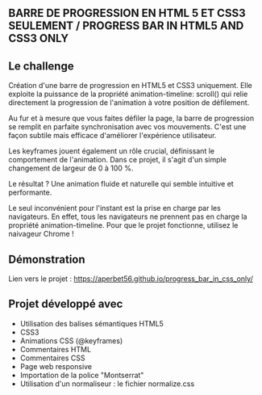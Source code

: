 ## BARRE DE PROGRESSION EN HTML 5 ET CSS3 SEULEMENT / PROGRESS BAR IN HTML5 AND CSS3 ONLY

## Le challenge

Création d'une barre de progression en HTML5 et CSS3 uniquement. Elle exploite la puissance de la propriété animation-timeline: scroll() qui relie directement la progression de l'animation à votre position de défilement.

Au fur et à mesure que vous faites défiler la page, la barre de progression se remplit en parfaite synchronisation avec vos mouvements. C'est une façon subtile mais efficace d'améliorer l'expérience utilisateur.

Les keyframes jouent également un rôle crucial, définissant le comportement de l'animation.
Dans ce projet, il s'agit d'un simple changement de largeur de 0 à 100 %.

Le résultat ?
Une animation fluide et naturelle qui semble intuitive et performante.

Le seul inconvénient pour l'instant est la prise en charge par les navigateurs. En effet, tous les navigateurs ne prennent pas en charge la propriété animation-timeline.
Pour que le projet fonctionne, utilisez le naivageur Chrome !

## Démonstration

Lien vers le projet : https://aperbet56.github.io/progress_bar_in_css_only/

## Projet développé avec

- Utilisation des balises sémantiques HTML5
- CSS3
- Animations CSS (@keyframes)
- Commentaires HTML
- Commentaires CSS
- Page web responsive
- Importation de la police "Montserrat"
- Utilisation d'un normaliseur : le fichier normalize.css

